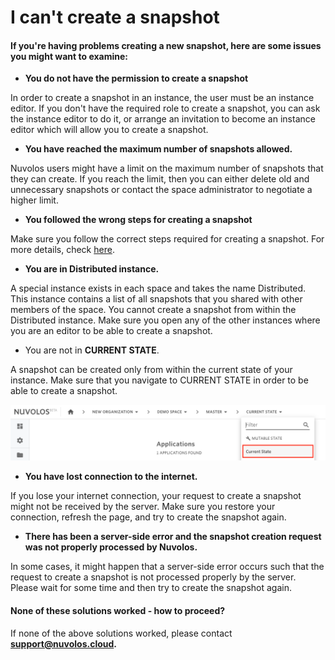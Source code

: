 # I can't create a snapshot

#### If you're having problems creating a new snapshot, here are some issues you might want to examine:

* **You do not have the permission to create a snapshot**

In order to create a snapshot in an instance, the user must be an instance editor. If you don't have the required role to create a snapshot, you can ask the instance editor to do it, or arrange an invitation to become an instance editor which will allow you to create a snapshot.

* **You have reached the maximum number of snapshots allowed.**

Nuvolos users might have a limit on the maximum number of snapshots that they can create. If you reach the limit, then you can either delete old and unnecessary snapshots or contact the space administrator to negotiate a higher limit.

* **You followed the wrong steps for creating a snapshot**

Make sure you follow the correct steps required for creating a snapshot. For more details, check [here](../../getting-started/working-with-snapshots/create-a-snapshot.md).

* **You are in Distributed instance.**

A special instance exists in each space and takes the name Distributed. This instance contains a list of all snapshots that you shared with other members of the space. You cannot create a snapshot from within the Distributed instance. Make sure you open any of the other instances where you are an editor to be able to create a snapshot.

* You are not in **CURRENT STATE**.

A snapshot can be created only from within the current state of your instance. Make sure that you navigate to CURRENT STATE in order to be able to create a snapshot.

![](../../.gitbook/assets/screen-shot-2020-06-11-at-9.25.56-am%20%281%29.png)

* **You have lost connection to the internet.**

If you lose your internet connection, your request to create a snapshot might not be received by the server. Make sure you restore your connection, refresh the page, and try to create the snapshot again.

* **There has been a server-side error and the snapshot creation request was not properly processed by Nuvolos.**

In some cases, it might happen that a server-side error occurs such that the request to create a snapshot is not processed properly by the server. Please wait for some time and then try to create the snapshot again.

####  None of these solutions worked - how to proceed?

If none of the above solutions worked, please contact [**support@nuvolos.cloud**](mailto:support@nuvolos.cloud)**.**

